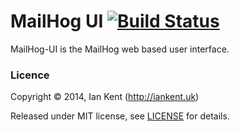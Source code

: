 MailHog UI [![Build Status](https://travis-ci.org/mailhog/MailHog-UI.svg?branch=master)](https://travis-ci.org/mailhog/MailHog-UI)
=========

MailHog-UI is the MailHog web based user interface.

### Licence

Copyright ©‎ 2014, Ian Kent (http://iankent.uk)

Released under MIT license, see [LICENSE](LICENSE.md) for details.
